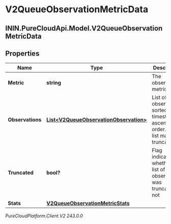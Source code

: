 # V2QueueObservationMetricData

## ININ.PureCloudApi.Model.V2QueueObservationMetricData

## Properties

|Name | Type | Description | Notes|
|------------ | ------------- | ------------- | -------------|
| **Metric** | **string** | The observation metric | [optional] |
| **Observations** | [**List&lt;V2QueueObservationObservation&gt;**](V2QueueObservationObservation) | List of observations sorted by timestamp in ascending order. This list may be truncated. | [optional] |
| **Truncated** | **bool?** | Flag indicating whether the list of observations was truncated or not | [optional] |
| **Stats** | [**V2QueueObservationMetricStats**](V2QueueObservationMetricStats) |  | [optional] |



_PureCloudPlatform.Client.V2 243.0.0_

